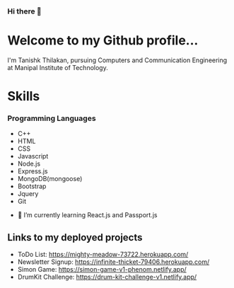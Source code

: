 ### Hi there 👋

# Welcome to my Github profile...

I'm Tanishk Thilakan, pursuing Computers and Communication Engineering at Manipal Institute of Technology. 

# Skills

  ### Programming Languages
* C++
* HTML
* CSS
* Javascript
* Node.js
* Express.js
* MongoDB(mongoose)
* Bootstrap
* Jquery
* Git

- 🌱 I’m currently learning React.js and Passport.js

## Links to my deployed projects

* ToDo List:          https://mighty-meadow-73722.herokuapp.com/
* Newsletter Signup:  https://infinite-thicket-79406.herokuapp.com/
* Simon Game:         https://simon-game-v1-phenom.netlify.app/
* DrumKit Challenge:  https://drum-kit-challenge-v1.netlify.app/

<!--
**tanishk26/tanishk26** is a ✨ _special_ ✨ repository because its `README.md` (this file) appears on your GitHub profile.

Here are some ideas to get you started:

- 🔭 I’m currently working on ...
- 🌱 I’m currently learning ...
- 👯 I’m looking to collaborate on ...
- 🤔 I’m looking for help with ...
- 💬 Ask me about ...
- 📫 How to reach me: ...
- 😄 Pronouns: ...
- ⚡ Fun fact: ...
-->
